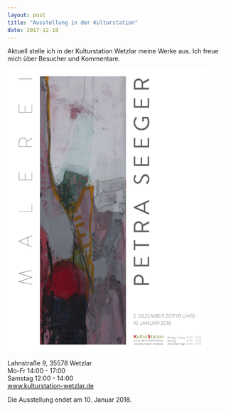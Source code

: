```yaml
---
layout: post
title: "Ausstellung in der Kulturstation"
date: 2017-12-10
---
```


Aktuell stelle ich in der Kulturstation Wetzlar meine Werke aus. Ich freue mich über Besucher und Kommentare.


<img alt="Bild XY" src="/img/poster-final.png" width="450px">

Lahnstraße 9, 35578 Wetzlar<br>
Mo-Fr 14:00 - 17:00<br>
Samstag 12:00 - 14:00<br>
<a href="http://www.kulturstation-wetzlar.de">www.kulturstation-wetzlar.de</a><br> 

Die Ausstellung endet am 10. Januar 2018.